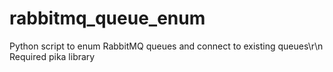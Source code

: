 # rabbitmq_queue_enum
Python script to enum RabbitMQ queues and connect to existing queues\r\n
Required pika library
